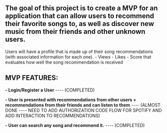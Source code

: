 
## The goal of this project is to create a MVP for an application that can allow users to recommend their favorite songs to, as well as discover new music from their friends and other unknown users. 


Users will have a profile that is made up of their song recommendations (with associated information for each one). 
             - Views
             - Likes
             - Score that evaluates how well the song recommendation is received


## MVP FEATURES:

**- Login/Register a User** ---- (COMPLETED)

**- User is presented with recommendations from other users + recommendations from their friends and can listen to them** ---- (ALMOST DONE ---- NEED TO ADD AUTHORIZATION CODE FLOW FOR SPOTIFY AND ADD INTERACTION TO RECOMMENDATIONS)

**- User can search any song and recommend it.** ---- (COMPLETED)
